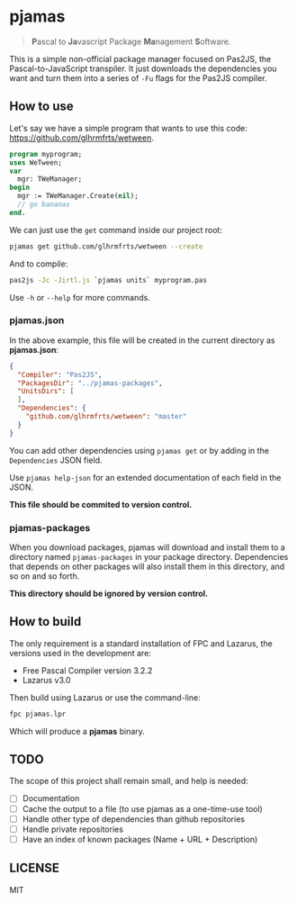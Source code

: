 # pjamas

> **P**ascal to **Ja**vascript Package **Ma**nagement **S**oftware.

This is a simple non-official package manager focused on Pas2JS, the Pascal-to-JavaScript transpiler. It just downloads the dependencies you want and turn them into a series of `-Fu` flags for the Pas2JS compiler.

## How to use

Let's say we have a simple program that wants to use this code: https://github.com/glhrmfrts/wetween.

```pascal
program myprogram;
uses WeTween;
var
  mgr: TWeManager;
begin
  mgr := TWeManager.Create(nil);
  // go bananas
end.
```

We can just use the `get` command inside our project root:

```bash
pjamas get github.com/glhrmfrts/wetween --create
```

And to compile:

```bash
pas2js -Jc -Jirtl.js `pjamas units` myprogram.pas
```

Use `-h` or `--help` for more commands.

### pjamas.json

In the above example, this file will be created in the current directory as **pjamas.json**:

```json
{
  "Compiler": "Pas2JS",
  "PackagesDir": "../pjamas-packages",
  "UnitsDirs": [
  ],
  "Dependencies": {
    "github.com/glhrmfrts/wetween": "master"
  }
}
```

You can add other dependencies using `pjamas get` or by adding in the `Dependencies` JSON field.

Use `pjamas help-json` for an extended documentation of each field in the JSON.

**This file should be commited to version control.**

### pjamas-packages

When you download packages, pjamas will download and install them to a directory named `pjamas-packages` in your
package directory. Dependencies that depends on other packages will also install them in this directory, and so on and so forth.

**This directory should be ignored by version control.**

## How to build

The only requirement is a standard installation of FPC and Lazarus, the versions used in the development are:

- Free Pascal Compiler version 3.2.2
- Lazarus v3.0

Then build using Lazarus or use the command-line:

```bash
fpc pjamas.lpr
```

Which will produce a **pjamas** binary.

## TODO

The scope of this project shall remain small, and help is needed:

- [ ] Documentation
- [ ] Cache the output to a file (to use pjamas as a one-time-use tool)
- [ ] Handle other type of dependencies than github repositories
- [ ] Handle private repositories
- [ ] Have an index of known packages (Name + URL + Description)

## LICENSE

MIT
